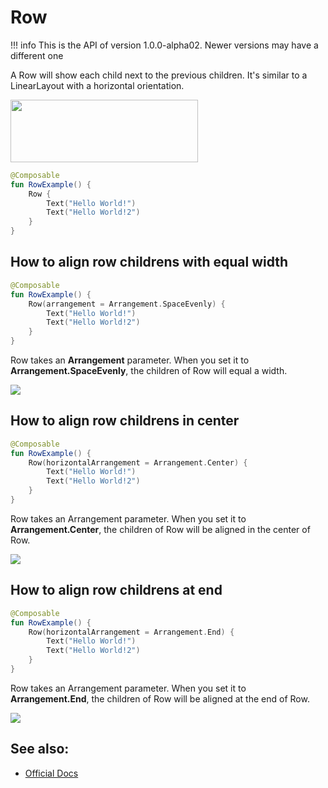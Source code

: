 # Row

!!! info
    This is the API of version 1.0.0-alpha02. Newer versions may have a different one

A Row will show each child next to the previous children. It's similar to a LinearLayout with a horizontal orientation.


<p align="left">
  <img src ="../../images/layout/row/RowExample.png" height=100 width=300 />
</p>

```kotlin
@Composable
fun RowExample() {
    Row {
        Text("Hello World!")
        Text("Hello World!2")
    }
}
```

## How to align row childrens with equal width
```kotlin
@Composable
fun RowExample() {
    Row(arrangement = Arrangement.SpaceEvenly) {
        Text("Hello World!")
        Text("Hello World!2")
    }
}
```

Row takes an **Arrangement** parameter. When you set it to **Arrangement.SpaceEvenly**, the children of Row will equal a width.

<p align="left">
  <img src ="../../images/layout/row/row_arrangement_space_evenly.png" />
</p>

## How to align row childrens in center
```kotlin
@Composable
fun RowExample() {
    Row(horizontalArrangement = Arrangement.Center) {
        Text("Hello World!")
        Text("Hello World!2")
    }
}
```
Row takes an Arrangement parameter. When you set it to **Arrangement.Center**, the children of Row will be aligned in the center of Row.

<p align="left">
  <img src ="../../images/layout/row/arrange_center.png" />
</p>

## How to align row childrens at end
```kotlin
@Composable
fun RowExample() {
    Row(horizontalArrangement = Arrangement.End) {
        Text("Hello World!")
        Text("Hello World!2")
    }
}
```
Row takes an Arrangement parameter. When you set it to **Arrangement.End**, the children of Row will be aligned at the end of Row.

<p align="left">
  <img src ="../../images/layout/row/arrangement_end.png" />
</p>


## See also:
* [Official Docs](https://developer.android.com/reference/kotlin/androidx/compose/foundation/layout/package-summary#row)
